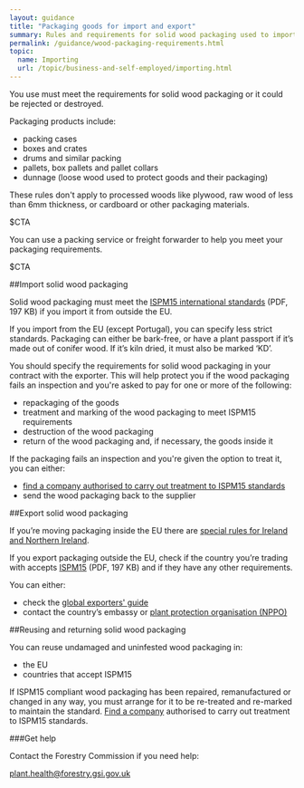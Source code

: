 ```yaml
---
layout: guidance
title: "Packaging goods for import and export"
summary: Rules and requirements for solid wood packaging used to import and export goods, including wooden crates, drums and pallets.
permalink: /guidance/wood-packaging-requirements.html
topic:
  name: Importing
  url: /topic/business-and-self-employed/importing.html
---
```

You use must meet the requirements for solid wood packaging or it could be rejected or destroyed.

Packaging products include:

- packing cases
- boxes and crates
- drums and similar packing
- pallets, box pallets and pallet collars
- dunnage (loose wood used to protect goods and their packaging)

These rules don't apply to processed woods like plywood, raw wood of less than 6mm thickness, or cardboard or other packaging materials.

$CTA

You can use a packing service or freight forwarder to help you meet your packaging requirements.

$CTA

##Import solid wood packaging

Solid wood packaging must meet the [ISPM15 international standards](http://www.forestry.gov.uk/pdf/fcph004.pdf/$file/fcph004.pdf) (PDF, 197 KB) if you import it from outside the EU.

If you import from the EU (except Portugal), you can specify less strict standards. Packaging can either be bark-free, or have a plant passport if it’s made out of conifer wood. If it’s kiln dried, it must also be marked ‘KD’.

You should specify the requirements for solid wood packaging in your contract with the exporter. This will help protect you if the wood packaging fails an inspection and you're asked to pay for one or more of the following:

- repackaging  of the goods
- treatment and marking of the wood packaging to meet ISPM15 requirements
- destruction of the wood packaging
- return of the wood packaging and, if necessary, the goods inside it

If the packaging fails an inspection and you're given the option to treat it, you can either:

- [find a company authorised to carry out treatment to ISPM15 standards](http://www.timcon.org/FindASupplier/Default.asp)
- send the wood packaging back to the supplier 

##Export solid wood packaging

If you’re moving packaging inside the EU there are [special rules for Ireland and Northern Ireland](http://www.forestry.gov.uk/forestry/INFD-9QHKKH).

If you export packaging outside the EU, check if the country you’re trading with accepts [ISPM15](http://www.forestry.gov.uk/pdf/fcph004.pdf/$file/fcph004.pdf) (PDF, 197 KB) and if they have any other requirements. 

You can either:

- check the [global exporters' guide](http://www.timcon.org/ISPM15/ISPM15GlobalGuide.asp)
- contact the country’s embassy or [plant protection organisation (NPPO)](https://www.ippc.int/en/partners/regional-plant-protection-organizations)

##Reusing and returning solid  wood packaging

You can reuse undamaged and uninfested wood packaging in:

- the EU
- countries that accept ISPM15

If ISPM15 compliant wood packaging has been repaired, remanufactured or changed in any way, you must arrange for it to be re-treated and re-marked to maintain the standard. [Find a company]((http://www.timcon.org/FindASupplier/Default.asp)) authorised to carry out treatment to ISPM15 standards.

###Get help

Contact the Forestry Commission if you need help:

[plant.health@forestry.gsi.gov.uk](mailto:plant.health@forestry.gsi.gov.uk)
